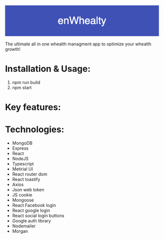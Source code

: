 ![enWhealty Header](assets/enWhealty.png "enWhealty header")

The ultimate all in one whealth managment app to optimize your whealth growth!

# Installation & Usage:
1. npm run build
2. npm start

# Key features:

# Technologies:

- MongoDB
- Express
- React
- NodeJS
- Typescript
- Metirial UI
- React router dom
- React toastify
- Axios
- Json web token
- JS cookie
- Mongoose
- React Facebook login
- React google login
- React social login buttons
- Google auth library
- Nodemailer
- Morgan